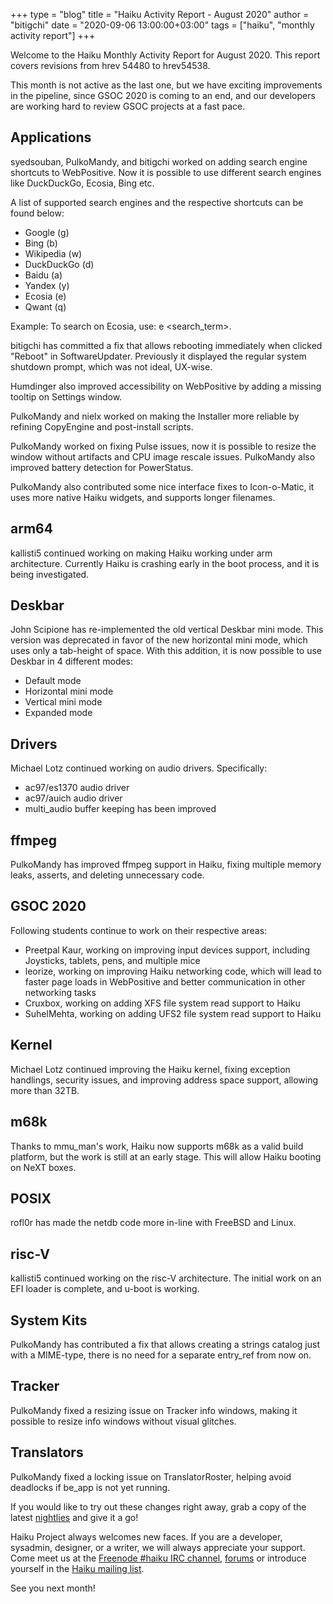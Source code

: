 +++
type = "blog"
title = "Haiku Activity Report - August 2020"
author = "bitigchi"
date = "2020-09-06 13:00:00+03:00"
tags = ["haiku", "monthly activity report"]
+++

Welcome to the Haiku Monthly Activity Report for August 2020. This report covers revisions from hrev 54480 to hrev54538.

This month is not active as the last one, but we have exciting improvements in the pipeline, since GSOC 2020 is coming to an end, and our developers are working hard to review GSOC projects at a fast pace.

## Applications

syedsouban, PulkoMandy, and bitigchi worked on adding search engine shortcuts to WebPositive. Now it is possible to use different search engines like DuckDuckGo, Ecosia, Bing etc.

A list of supported search engines and the respective shortcuts can be found below:

- Google (g)
- Bing (b)
- Wikipedia (w)
- DuckDuckGo (d)
- Baidu (a)
- Yandex (y)
- Ecosia (e)
- Qwant (q)

Example: To search on Ecosia, use: e <search_term>.

bitigchi has committed a fix that allows rebooting immediately when clicked "Reboot" in SoftwareUpdater. Previously it displayed the regular system shutdown prompt, which was not ideal, UX-wise.

Humdinger also improved accessibility on WebPositive by adding a missing tooltip on Settings window.

PulkoMandy and nielx worked on making the Installer more reliable by refining CopyEngine and post-install scripts.

PulkoMandy worked on fixing Pulse issues, now it is possible to resize the window without artifacts and CPU image rescale issues. PulkoMandy also improved battery detection for PowerStatus.

PulkoMandy also contributed some nice interface fixes to Icon-o-Matic, it uses more native Haiku widgets, and supports longer filenames.

## arm64

kallisti5 continued working on making Haiku working under arm architecture. Currently Haiku is crashing early in the boot process, and it is being investigated.

## Deskbar

John Scipione has re-implemented the old vertical Deskbar mini mode. This version was deprecated in favor of the new horizontal mini mode, which uses only a tab-height of space. With this addition, it is now possible to use Deskbar in 4 different modes:

- Default mode
- Horizontal mini mode
- Vertical mini mode
- Expanded mode

## Drivers

Michael Lotz continued working on audio drivers. Specifically:

- ac97/es1370 audio driver
- ac97/auich audio driver
- multi_audio buffer keeping has been improved

## ffmpeg

PulkoMandy has improved ffmpeg support in Haiku, fixing multiple memory leaks, asserts, and deleting unnecessary code.

## GSOC 2020

Following students continue to work on their respective areas:

- Preetpal Kaur, working on improving input devices support, including Joysticks, tablets, pens, and multiple mice
- leorize, working on improving Haiku networking code, which will lead to faster page loads in WebPositive and better communication in other networking tasks
- Cruxbox, working on adding XFS file system read support to Haiku
- SuhelMehta, working on adding UFS2 file system read support to Haiku

## Kernel

Michael Lotz continued improving the Haiku kernel, fixing exception handlings, security issues, and improving address space support, allowing more than 32TB.

## m68k

Thanks to mmu_man's work, Haiku now supports m68k as a valid build platform, but the work is still at an early stage. This will allow Haiku booting on NeXT boxes.

## POSIX

rofl0r has made the netdb code more in-line with FreeBSD and Linux.

## risc-V

kallisti5 continued working on the risc-V architecture. The initial work on an EFI loader is complete, and u-boot is working.

## System Kits

PulkoMandy has contributed a fix that allows creating a strings catalog just with a MIME-type, there is no need for a separate entry_ref from now on.

## Tracker

PulkoMandy fixed a resizing issue on Tracker info windows, making it possible to resize info windows without visual glitches.

## Translators

PulkoMandy fixed a locking issue on TranslatorRoster, helping avoid deadlocks if be_app is not yet running.

If you would like to try out these changes right away, grab a copy of the latest [nightlies](https://download.haiku-os.org) and give it a go!

Haiku Project always welcomes new faces. If you are a developer, sysadmin, designer, or a writer, we will always appreciate your support. Come meet us at the [Freenode #haiku IRC channel](irc://chat.freenode.net/haiku),  [forums](https://discuss.haiku-os.org) or introduce yourself in the [Haiku mailing list](https://www.freelists.org/list/haiku).

See you next month!
